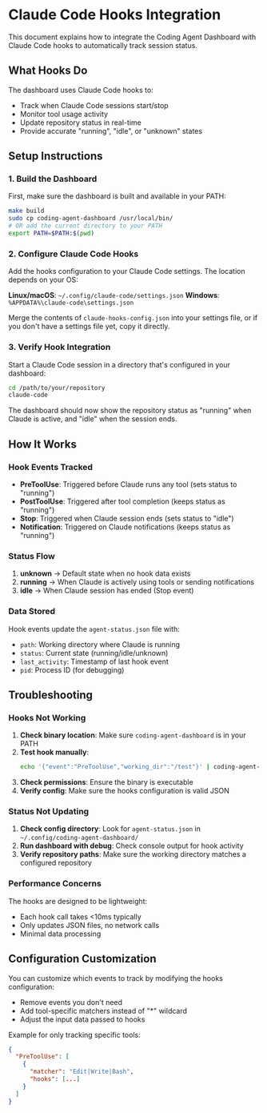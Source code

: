 # Claude Code Hooks Integration

This document explains how to integrate the Coding Agent Dashboard with Claude Code hooks to automatically track session status.

## What Hooks Do

The dashboard uses Claude Code hooks to:
- Track when Claude Code sessions start/stop
- Monitor tool usage activity  
- Update repository status in real-time
- Provide accurate "running", "idle", or "unknown" states

## Setup Instructions

### 1. Build the Dashboard

First, make sure the dashboard is built and available in your PATH:

```bash
make build
sudo cp coding-agent-dashboard /usr/local/bin/
# OR add the current directory to your PATH
export PATH=$PATH:$(pwd)
```

### 2. Configure Claude Code Hooks

Add the hooks configuration to your Claude Code settings. The location depends on your OS:

**Linux/macOS**: `~/.config/claude-code/settings.json`
**Windows**: `%APPDATA%\claude-code\settings.json`

Merge the contents of `claude-hooks-config.json` into your settings file, or if you don't have a settings file yet, copy it directly.

### 3. Verify Hook Integration

Start a Claude Code session in a directory that's configured in your dashboard:

```bash
cd /path/to/your/repository
claude-code
```

The dashboard should now show the repository status as "running" when Claude is active, and "idle" when the session ends.

## How It Works

### Hook Events Tracked

- **PreToolUse**: Triggered before Claude runs any tool (sets status to "running")
- **PostToolUse**: Triggered after tool completion (keeps status as "running") 
- **Stop**: Triggered when Claude session ends (sets status to "idle")
- **Notification**: Triggered on Claude notifications (keeps status as "running")

### Status Flow

1. **unknown** → Default state when no hook data exists
2. **running** → When Claude is actively using tools or sending notifications
3. **idle** → When Claude session has ended (Stop event)

### Data Stored

Hook events update the `agent-status.json` file with:
- `path`: Working directory where Claude is running
- `status`: Current state (running/idle/unknown)
- `last_activity`: Timestamp of last hook event
- `pid`: Process ID (for debugging)

## Troubleshooting

### Hooks Not Working

1. **Check binary location**: Make sure `coding-agent-dashboard` is in your PATH
2. **Test hook manually**: 
   ```bash
   echo '{"event":"PreToolUse","working_dir":"/test"}' | coding-agent-dashboard --hook
   ```
3. **Check permissions**: Ensure the binary is executable
4. **Verify config**: Make sure the hooks configuration is valid JSON

### Status Not Updating

1. **Check config directory**: Look for `agent-status.json` in `~/.config/coding-agent-dashboard/`
2. **Run dashboard with debug**: Check console output for hook activity
3. **Verify repository paths**: Make sure the working directory matches a configured repository

### Performance Concerns

The hooks are designed to be lightweight:
- Each hook call takes <10ms typically
- Only updates JSON files, no network calls
- Minimal data processing

## Configuration Customization

You can customize which events to track by modifying the hooks configuration:

- Remove events you don't need
- Add tool-specific matchers instead of "*" wildcard
- Adjust the input data passed to hooks

Example for only tracking specific tools:
```json
{
  "PreToolUse": [
    {
      "matcher": "Edit|Write|Bash",
      "hooks": [...]
    }
  ]
}
```